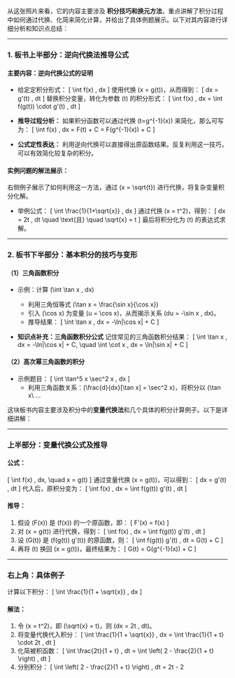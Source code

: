 从这张照片来看，它的内容主要涉及 **积分技巧和换元方法**，重点讲解了积分过程中如何通过代换、化简来简化计算，并给出了具体例题展示。以下对其内容进行详细分析和知识点总结：

---

### **1. 板书上半部分：逆向代换法推导公式**

#### **主要内容：逆向代换公式的证明**
- 给定定积分形式：
  \[
  \int f(x) \, dx 
  \]
  使用代换 \(x = g(t)\)，从而得到：
  \[
  dx = g'(t) \, dt
  \]
  替换积分变量，转化为参数 \(t\) 的积分形式：
  \[
  \int f(x) \, dx = \int f(g(t)) \cdot g'(t) \, dt
  \]

- **推导过程分析：**
  如果积分函数可以通过代换 \(t=g^{-1}(x)\) 来简化，那么可写为：
  \[
  \int f(x) \, dx = F(t) + C = F(g^{-1}(x)) + C
  \]

- **公式定性表达：**
  利用逆向代换可以直接得出原函数结果。反复利用这一技巧，可以有效简化较复杂的积分。

#### **实例问题的解法展示：**
右侧例子展示了如何利用这一方法，通过 \(x = \sqrt{t}\) 进行代换，将复杂变量积分化解。

- 举例公式：
  \[
  \int \frac{1}{1+\sqrt{x}} \, dx
  \]
  通过代换 \(x = t^2\)，得到：
  \[
  dx = 2t \, dt \quad \text{且} \quad \sqrt{x} = t
  \]
  最后将积分化为 \(t\) 的表达式求解。

---

### **2. 板书下半部分：基本积分的技巧与变形**

#### **（1）三角函数积分**
- 示例：计算 \(\int \tan x \, dx\)
  - 利用三角恒等式 \(\tan x = \frac{\sin x}{\cos x}\)
  - 引入 \(\cos x\) 为变量 \(u = \cos x\)，从而揭示关系 \(du = -\sin x \, dx\)。
  - 推导结果：
    \[
    \int \tan x \, dx = -\ln|\cos x| + C
    \]

- **知识点补充：三角函数积分公式**
  记住常见的三角函数积分结果：
  \[
  \int \tan x \, dx = -\ln|\cos x| + C, \quad \int \cot x \, dx = \ln|\sin x| + C
  \]

#### **（2）高次幂三角函数的积分**
- 示例题目：
  \[
  \int \tan^5 x \sec^2 x \, dx
  \]
  - 利用三角函数关系：\(\frac{d}{dx}[\tan x] = \sec^2 x\)，将积分以 \(\tan x\ ...

这块板书内容主要涉及积分中的**变量代换法**和几个具体的积分计算例子。以下是详细讲解：

---

### **上半部分：变量代换公式及推导**

#### **公式：**
\[
\int f(x) \, dx, \quad x = g(t)
\]
通过变量代换 \(x = g(t)\)，可以得到：
\[
dx = g'(t) \, dt
\]
代入后，原积分变为：
\[
\int f(x) \, dx = \int f(g(t)) g'(t) \, dt
\]

#### **推导：**
1. 假设 \(F(x)\) 是 \(f(x)\) 的一个原函数，即：
   \[
   F'(x) = f(x)
   \]
2. 对 \(x = g(t)\) 进行代换，得到：
   \[
   \int f(x) \, dx = \int f(g(t)) g'(t) \, dt
   \]
3. 设 \(G(t)\) 是 \(f(g(t)) g'(t)\) 的原函数，则：
   \[
   \int f(g(t)) g'(t) \, dt = G(t) + C
   \]
4. 再将 \(t\) 换回 \(x = g(t)\)，最终结果为：
   \[
   G(t) = G(g^{-1}(x)) + C
   \]

---

### **右上角：具体例子**

计算以下积分：
\[
\int \frac{1}{1 + \sqrt{x}} \, dx
\]

#### **解法：**
1. 令 \(x = t^2\)，即 \(\sqrt{x} = t\)，则 \(dx = 2t \, dt\)。
2. 将变量代换代入积分：
   \[
   \int \frac{1}{1 + \sqrt{x}} \, dx = \int \frac{1}{1 + t} \cdot 2t \, dt
   \]
3. 化简被积函数：
   \[
   \int \frac{2t}{1 + t} \, dt = \int \left( 2 - \frac{2}{1 + t} \right) \, dt
   \]
4. 分别积分：
   \[
   \int \left( 2 - \frac{2}{1 + t} \right) \, dt = 2t - 2